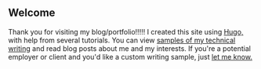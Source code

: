 ## Welcome
Thank you for visiting my blog/portfolio!!!!! I created this site using [Hugo,](https://gohugo.io/) with help from several tutorials. You can view [samples of my technical writing](/page/samples) and read blog posts about me and my interests. If you're a potential employer or client and you'd like a custom writing sample, just [let me know.](mailto:pete.witcher@gmail.com)

